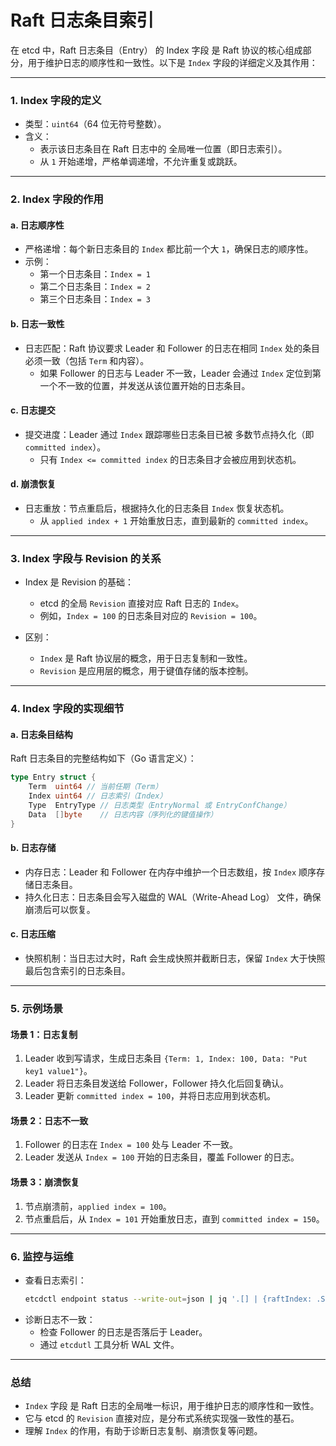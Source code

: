 # Raft 日志条目索引
在 etcd 中，Raft 日志条目（Entry） 的 Index 字段 是 Raft 协议的核心组成部分，用于维护日志的顺序性和一致性。以下是 `Index` 字段的详细定义及其作用：

---

### 1. Index 字段的定义
- 类型：`uint64`（64 位无符号整数）。
- 含义：  
  - 表示该日志条目在 Raft 日志中的 全局唯一位置（即日志索引）。  
  - 从 `1` 开始递增，严格单调递增，不允许重复或跳跃。

---

### 2. Index 字段的作用
#### a. 日志顺序性
- 严格递增：每个新日志条目的 `Index` 都比前一个大 `1`，确保日志的顺序性。  
- 示例：  
  - 第一个日志条目：`Index = 1`  
  - 第二个日志条目：`Index = 2`  
  - 第三个日志条目：`Index = 3`  

#### b. 日志一致性
- 日志匹配：Raft 协议要求 Leader 和 Follower 的日志在相同 `Index` 处的条目必须一致（包括 `Term` 和内容）。  
  - 如果 Follower 的日志与 Leader 不一致，Leader 会通过 `Index` 定位到第一个不一致的位置，并发送从该位置开始的日志条目。

#### c. 日志提交
- 提交进度：Leader 通过 `Index` 跟踪哪些日志条目已被 多数节点持久化（即 `committed index`）。  
  - 只有 `Index <= committed index` 的日志条目才会被应用到状态机。

#### d. 崩溃恢复
- 日志重放：节点重启后，根据持久化的日志条目 `Index` 恢复状态机。  
  - 从 `applied index + 1` 开始重放日志，直到最新的 `committed index`。

---

### 3. Index 字段与 Revision 的关系
- Index 是 Revision 的基础：  
  - etcd 的全局 `Revision` 直接对应 Raft 日志的 `Index`。  
  - 例如，`Index = 100` 的日志条目对应的 `Revision = 100`。

- 区别：  
  - `Index` 是 Raft 协议层的概念，用于日志复制和一致性。  
  - `Revision` 是应用层的概念，用于键值存储的版本控制。

---

### 4. Index 字段的实现细节
#### a. 日志条目结构
Raft 日志条目的完整结构如下（Go 语言定义）：
```go
type Entry struct {
    Term  uint64 // 当前任期（Term）
    Index uint64 // 日志索引（Index）
    Type  EntryType // 日志类型（EntryNormal 或 EntryConfChange）
    Data  []byte    // 日志内容（序列化的键值操作）
}
```

#### b. 日志存储
- 内存日志：Leader 和 Follower 在内存中维护一个日志数组，按 `Index` 顺序存储日志条目。  
- 持久化日志：日志条目会写入磁盘的 WAL（Write-Ahead Log） 文件，确保崩溃后可以恢复。

#### c. 日志压缩
- 快照机制：当日志过大时，Raft 会生成快照并截断日志，保留 `Index` 大于快照最后包含索引的日志条目。

---

### 5. 示例场景
#### 场景 1：日志复制
1. Leader 收到写请求，生成日志条目 `{Term: 1, Index: 100, Data: "Put key1 value1"}`。  
2. Leader 将日志条目发送给 Follower，Follower 持久化后回复确认。  
3. Leader 更新 `committed index = 100`，并将日志应用到状态机。

#### 场景 2：日志不一致
1. Follower 的日志在 `Index = 100` 处与 Leader 不一致。  
2. Leader 发送从 `Index = 100` 开始的日志条目，覆盖 Follower 的日志。

#### 场景 3：崩溃恢复
1. 节点崩溃前，`applied index = 100`。  
2. 节点重启后，从 `Index = 101` 开始重放日志，直到 `committed index = 150`。

---

### 6. 监控与运维
- 查看日志索引：  
  ```bash
  etcdctl endpoint status --write-out=json | jq '.[] | {raftIndex: .Status.raftIndex}'
  ```
- 诊断日志不一致：  
  - 检查 Follower 的日志是否落后于 Leader。  
  - 通过 `etcdutl` 工具分析 WAL 文件。

---

### 总结
- `Index` 字段 是 Raft 日志的全局唯一标识，用于维护日志的顺序性和一致性。  
- 它与 etcd 的 `Revision` 直接对应，是分布式系统实现强一致性的基石。  
- 理解 `Index` 的作用，有助于诊断日志复制、崩溃恢复等问题。